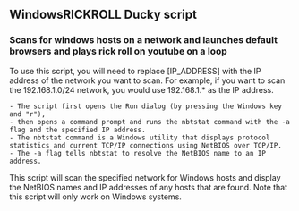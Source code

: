 ## WindowsRICKROLL Ducky script
### Scans for windows hosts on a network and launches default browsers and plays rick roll on youtube on a loop
To use this script, you will need to replace [IP_ADDRESS] with the IP address of the network you want to scan. For example, if you want to scan the 192.168.1.0/24 network, you would use 192.168.1.* as the IP address.

    - The script first opens the Run dialog (by pressing the Windows key and "r"), 
    - then opens a command prompt and runs the nbtstat command with the -a flag and the specified IP address. 
    - The nbtstat command is a Windows utility that displays protocol statistics and current TCP/IP connections using NetBIOS over TCP/IP. 
    - The -a flag tells nbtstat to resolve the NetBIOS name to an IP address.

This script will scan the specified network for Windows hosts and display the NetBIOS names and IP addresses of any hosts that are found. Note that this script will only work on Windows systems.


